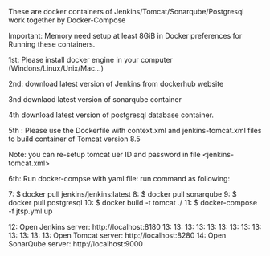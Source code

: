 These are docker containers of Jenkins/Tomcat/Sonarqube/Postgresql work together by Docker-Compose

Important: Memory need setup at least 8GiB in Docker preferences for Running these containers.

1st: Please install docker engine in your computer (Windons/Linux/Unix/Mac...)

2nd: download latest version of Jenkins from dockerhub website

3nd downlaod latest version of sonarqube container

4th download latest version of postgresql database container.

5th : Please use the Dockerfile with context.xml and jenkins-tomcat.xml files to build container of Tomcat version 8.5

   Note: you can re-setup tomcat uer ID and password in file <jenkins-tomcat.xml>

6th: Run docker-compse with yaml file:
run command as following:

7: $ docker pull jenkins/jenkins:latest
8: $ docker pull sonarqube
9: $ docker pull postgresql
10: $ docker build -t tomcat ./
11: $ docker-compose -f jtsp.yml up

12: Open Jenkins server: http://localhost:8180
13: 13: 13: 13: 13: 13: 13: 13: 13: 13: 13: 13: 13: Open Tomcat server: http://localhost:8280
14: Open SonarQube server: http://localhost:9000
